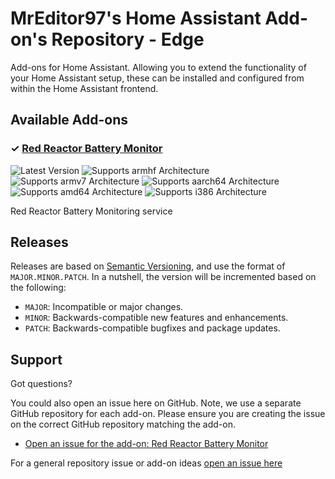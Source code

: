 # MrEditor97's Home Assistant Add-on's Repository - Edge

Add-ons for Home Assistant. Allowing you to extend the functionality of your Home Assistant setup, these can be installed and configured from within the Home Assistant frontend.

## Available Add-ons
### &#10003; [Red Reactor Battery Monitor][addon-redreactor]

![Latest Version][redreactor-version-shield]
![Supports armhf Architecture][redreactor-armhf-shield]
![Supports armv7 Architecture][redreactor-armv7-shield]
![Supports aarch64 Architecture][redreactor-aarch64-shield]
![Supports amd64 Architecture][redreactor-amd64-shield]
![Supports i386 Architecture][redreactor-i386-shield]

Red Reactor Battery Monitoring service


## Releases

Releases are based on [Semantic Versioning][semver], and use the format
of ``MAJOR.MINOR.PATCH``. In a nutshell, the version will be incremented
based on the following:

- ``MAJOR``: Incompatible or major changes.
- ``MINOR``: Backwards-compatible new features and enhancements.
- ``PATCH``: Backwards-compatible bugfixes and package updates.

## Support

Got questions?

You could also open an issue here on GitHub. Note, we use a separate
GitHub repository for each add-on. Please ensure you are creating the issue
on the correct GitHub repository matching the add-on.

- [Open an issue for the add-on: Red Reactor Battery Monitor][redreactor-issue]

For a general repository issue or add-on ideas [open an issue here][issue]

[addon-redreactor]: https://github.com/mreditor97/addon-redreactor/tree/4f7e824
[redreactor-issue]: https://github.com/mreditor97/addon-redreactor/issues
[redreactor-version-shield]: https://img.shields.io/badge/version-4f7e824-blue.svg
[redreactor-aarch64-shield]: https://img.shields.io/badge/aarch64-yes-green.svg
[redreactor-amd64-shield]: https://img.shields.io/badge/amd64-no-red.svg
[redreactor-armhf-shield]: https://img.shields.io/badge/armhf-yes-green.svg
[redreactor-armv7-shield]: https://img.shields.io/badge/armv7-yes-green.svg
[redreactor-i386-shield]: https://img.shields.io/badge/i386-no-red.svg
[issue]: https://github.com/mreditor97/homeassistant-addons-edge/issues
[semver]: http://semver.org/spec/v2.0.0.html